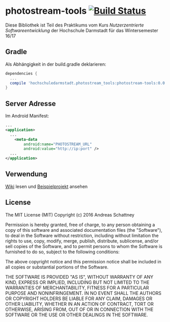 # photostream-tools [![Build Status](https://travis-ci.org/aschattney/photostream-tools.svg?branch=master)](https://travis-ci.org/aschattney/photostream-tools)

Diese Bibliothek ist Teil des Praktikums vom Kurs <i>Nutzerzentrierte Softwareentwicklung</i> der Hochschule Darmstadt für das Wintersemester 16/17

## Gradle

Als Abhängigkeit in der build.gradle deklarieren:

```gradle
dependencies {
  ...
  compile 'hochschuledarmstadt.photostream_tools:photostream-tools:0.0.23'
}
```

## Server Adresse

Im Android Manifest:

```xml
...
<application>
  ...
    <meta-data
        android:name="PHOTOSTREAM_URL"
        android:value="http://ip:port" />
  ...
</application>
```

## Verwendung

<a href="https://github.com/aschattney/photostream-tools/wiki/">Wiki</a> lesen und <a href="https://github.com/aschattney/photostream-tools/tree/master/examples">Beispielprojekt</a> ansehen

## License

The MIT License (MIT)
Copyright (c) 2016 Andreas Schattney

Permission is hereby granted, free of charge, to any person obtaining a copy of this software and associated documentation files (the "Software"), to deal in the Software without restriction, including without limitation the rights to use, copy, modify, merge, publish, distribute, sublicense, and/or sell copies of the Software, and to permit persons to whom the Software is furnished to do so, subject to the following conditions:

The above copyright notice and this permission notice shall be included in all copies or substantial portions of the Software.

THE SOFTWARE IS PROVIDED "AS IS", WITHOUT WARRANTY OF ANY KIND, EXPRESS OR IMPLIED, INCLUDING BUT NOT LIMITED TO THE WARRANTIES OF MERCHANTABILITY, FITNESS FOR A PARTICULAR PURPOSE AND NONINFRINGEMENT. IN NO EVENT SHALL THE AUTHORS OR COPYRIGHT HOLDERS BE LIABLE FOR ANY CLAIM, DAMAGES OR OTHER LIABILITY, WHETHER IN AN ACTION OF CONTRACT, TORT OR OTHERWISE, ARISING FROM, OUT OF OR IN CONNECTION WITH THE SOFTWARE OR THE USE OR OTHER DEALINGS IN THE SOFTWARE.
